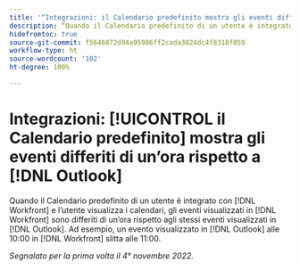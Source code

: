 ```yaml
---
title: '“Integrazioni: il Calendario predefinito mostra gli eventi differiti di un’ora rispetto a Outlook”'
description: “Quando il Calendario predefinito di un utente è integrato con Workfront e l’utente visualizza i calendari, gli eventi visualizzati in Workfront sono differiti di un’ora rispetto agli stessi eventi visualizzati in Outlook. Ad esempio, un evento visualizzato in Outlook alle 10:00 in Workfront slitta alle 11:00.”
hidefromtoc: true
source-git-commit: f5646872d94a95986ff2cada3024dc4f8318f859
workflow-type: ht
source-wordcount: '102'
ht-degree: 100%

---
```



# Integrazioni: [!UICONTROL il Calendario predefinito] mostra gli eventi differiti di un’ora rispetto a [!DNL Outlook]

Quando il Calendario predefinito di un utente è integrato con [!DNL Workfront] e l’utente visualizza i calendari, gli eventi visualizzati in [!DNL Workfront] sono differiti di un’ora rispetto agli stessi eventi visualizzati in [!DNL Outlook]. Ad esempio, un evento visualizzato in [!DNL Outlook] alle 10:00 in [!DNL Workfront] slitta alle 11:00.

_Segnalato per la prima volta il 4° novembre 2022._

